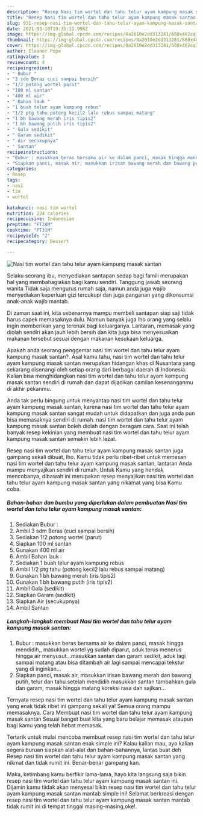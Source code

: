 ```yaml
---
description: "Resep Nasi tim wortel dan tahu telur ayam kampung masak santan yang nikmat Untuk Jualan"
title: "Resep Nasi tim wortel dan tahu telur ayam kampung masak santan yang nikmat Untuk Jualan"
slug: 931-resep-nasi-tim-wortel-dan-tahu-telur-ayam-kampung-masak-santan-yang-nikmat-untuk-jualan
date: 2021-03-10T19:35:11.998Z
image: https://img-global.cpcdn.com/recipes/0a2610e2dd313281/680x482cq70/nasi-tim-wortel-dan-tahu-telur-ayam-kampung-masak-santan-foto-resep-utama.jpg
thumbnail: https://img-global.cpcdn.com/recipes/0a2610e2dd313281/680x482cq70/nasi-tim-wortel-dan-tahu-telur-ayam-kampung-masak-santan-foto-resep-utama.jpg
cover: https://img-global.cpcdn.com/recipes/0a2610e2dd313281/680x482cq70/nasi-tim-wortel-dan-tahu-telur-ayam-kampung-masak-santan-foto-resep-utama.jpg
author: Eleanor Pope
ratingvalue: 3
reviewcount: 4
recipeingredient:
- " Bubur "
- "3 sdm Beras cuci sampai bersih"
- "1/2 potong wortel parut"
- "100 ml santan"
- "400 ml air"
- " Bahan lauk "
- "1 buah telur ayam kampung rebus"
- "1/2 ptg tahu potong kecil2 lalu rebus sampai matang"
- "1 bh bawang merah iris tipis2"
- "1 bh bawang putih iris tipis2"
- " Gula sedikit"
- " Garam sedikit"
- " Air secukupnya"
- " Santan"
recipeinstructions:
- "Bubur : masukkan beras bersama air ke dalam panci, masak hingga mendidih,, masukkan wortel yg sudah diparut, aduk terus menerus hingga air menyusut...masukkan santan dan garam sedikit, aduk lagi sampai matang atau bisa ditambah air lagi sampai mencapai tekstur yang di inginkan..."
- "Siapkan panci, masak air, masukkan irisan bawang merah dan bawang putih, telur dan tahu.setelah mendidih masukkan santan tambahkan gula dan garam, masak hingga matang koreksi rasa dan sajikan..."
categories:
- Resep
tags:
- nasi
- tim
- wortel

katakunci: nasi tim wortel 
nutrition: 224 calories
recipecuisine: Indonesian
preptime: "PT24M"
cooktime: "PT31M"
recipeyield: "2"
recipecategory: Dessert

---
```



![Nasi tim wortel dan tahu telur ayam kampung masak santan](https://img-global.cpcdn.com/recipes/0a2610e2dd313281/680x482cq70/nasi-tim-wortel-dan-tahu-telur-ayam-kampung-masak-santan-foto-resep-utama.jpg)

Selaku seorang ibu, menyediakan santapan sedap bagi famili merupakan hal yang membahagiakan bagi kamu sendiri. Tanggung jawab seorang  wanita Tidak saja mengurus rumah saja, namun anda juga wajib menyediakan keperluan gizi tercukupi dan juga panganan yang dikonsumsi anak-anak wajib mantab.

Di zaman  saat ini, kita sebenarnya mampu membeli santapan siap saji tidak harus capek memasaknya dulu. Namun banyak juga lho orang yang selalu ingin memberikan yang terenak bagi keluarganya. Lantaran, memasak yang diolah sendiri akan jauh lebih bersih dan kita juga bisa menyesuaikan makanan tersebut sesuai dengan makanan kesukaan keluarga. 



Apakah anda seorang penggemar nasi tim wortel dan tahu telur ayam kampung masak santan?. Asal kamu tahu, nasi tim wortel dan tahu telur ayam kampung masak santan merupakan hidangan khas di Nusantara yang sekarang disenangi oleh setiap orang dari berbagai daerah di Indonesia. Kalian bisa menghidangkan nasi tim wortel dan tahu telur ayam kampung masak santan sendiri di rumah dan dapat dijadikan camilan kesenanganmu di akhir pekanmu.

Anda tak perlu bingung untuk menyantap nasi tim wortel dan tahu telur ayam kampung masak santan, karena nasi tim wortel dan tahu telur ayam kampung masak santan sangat mudah untuk didapatkan dan juga anda pun bisa memasaknya sendiri di rumah. nasi tim wortel dan tahu telur ayam kampung masak santan boleh diolah dengan beragam cara. Saat ini telah banyak resep kekinian yang membuat nasi tim wortel dan tahu telur ayam kampung masak santan semakin lebih lezat.

Resep nasi tim wortel dan tahu telur ayam kampung masak santan juga gampang sekali dibuat, lho. Kamu tidak perlu ribet-ribet untuk memesan nasi tim wortel dan tahu telur ayam kampung masak santan, lantaran Anda mampu menyajikan sendiri di rumah. Untuk Kamu yang hendak mencobanya, dibawah ini merupakan resep menyajikan nasi tim wortel dan tahu telur ayam kampung masak santan yang nikamat yang bisa Kamu coba.

<!--inarticleads1-->

##### Bahan-bahan dan bumbu yang diperlukan dalam pembuatan Nasi tim wortel dan tahu telur ayam kampung masak santan:

1. Sediakan  Bubur :
1. Ambil 3 sdm Beras (cuci sampai bersih)
1. Sediakan 1/2 potong wortel (parut)
1. Siapkan 100 ml santan
1. Gunakan 400 ml air
1. Ambil  Bahan lauk :
1. Sediakan 1 buah telur ayam kampung rebus
1. Ambil 1/2 ptg tahu (potong kecil2 lalu rebus sampai matang)
1. Gunakan 1 bh bawang merah (iris tipis2)
1. Gunakan 1 bh bawang putih (iris tipis2)
1. Ambil  Gula (sedikit)
1. Siapkan  Garam (sedikit)
1. Siapkan  Air (secukupnya)
1. Ambil  Santan




<!--inarticleads2-->

##### Langkah-langkah membuat Nasi tim wortel dan tahu telur ayam kampung masak santan:

1. Bubur : masukkan beras bersama air ke dalam panci, masak hingga mendidih,, masukkan wortel yg sudah diparut, aduk terus menerus hingga air menyusut...masukkan santan dan garam sedikit, aduk lagi sampai matang atau bisa ditambah air lagi sampai mencapai tekstur yang di inginkan...
1. Siapkan panci, masak air, masukkan irisan bawang merah dan bawang putih, telur dan tahu.setelah mendidih masukkan santan tambahkan gula dan garam, masak hingga matang koreksi rasa dan sajikan...




Ternyata resep nasi tim wortel dan tahu telur ayam kampung masak santan yang enak tidak ribet ini gampang sekali ya! Semua orang mampu memasaknya. Cara Membuat nasi tim wortel dan tahu telur ayam kampung masak santan Sesuai banget buat kita yang baru belajar memasak ataupun bagi kamu yang telah hebat memasak.

Tertarik untuk mulai mencoba membuat resep nasi tim wortel dan tahu telur ayam kampung masak santan enak simple ini? Kalau kalian mau, ayo kalian segera buruan siapkan alat-alat dan bahan-bahannya, lantas buat deh Resep nasi tim wortel dan tahu telur ayam kampung masak santan yang nikmat dan tidak rumit ini. Benar-benar gampang kan. 

Maka, ketimbang kamu berfikir lama-lama, hayo kita langsung saja bikin resep nasi tim wortel dan tahu telur ayam kampung masak santan ini. Dijamin kamu tiidak akan menyesal bikin resep nasi tim wortel dan tahu telur ayam kampung masak santan mantab simple ini! Selamat berkreasi dengan resep nasi tim wortel dan tahu telur ayam kampung masak santan mantab tidak rumit ini di tempat tinggal masing-masing,oke!.

